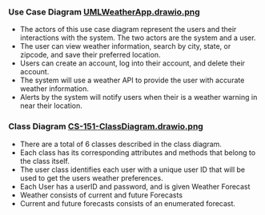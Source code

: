### Use Case Diagram [UMLWeatherApp.drawio.png]()

- The actors of this use case diagram represent the users and their interactions with the system.
The two actors are the system and a user.
- The user can view weather information, search by city, state, or zipcode, and save their preferred location.
- Users can create an account, log into their account, and delete their account.
- The system will use a weather API to provide the user with accurate weather information.
- Alerts by the system will notify users when their is a weather warning in near their location.

### Class Diagram [CS-151-ClassDiagram.drawio.png]()
- There are a total of 6 classes described in the class diagram.
- Each class has its corresponding attributes and methods that belong to the class itself.
- The user class identifies each user with a unique user ID that will be used to get the users weather preferences.
- Each User has a userID and password, and is given Weather Forecast
- Weather consists of current and future Forecasts
- Current and future forecasts consists of an enumerated forecast.
